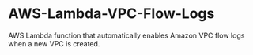 # AWS-Lambda-VPC-Flow-Logs
AWS Lambda function that automatically enables Amazon VPC flow logs when a new VPC is created.
